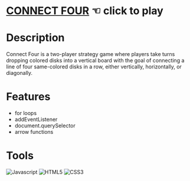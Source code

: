 # [CONNECT FOUR](https://guavalines.github.io/Connect_Four/) ☜ click to play

# Description
Connect Four is a two-player strategy game where players take turns dropping colored disks into a vertical board with the goal of connecting a line of four same-colored disks in a row, either vertically, horizontally, or diagonally. 

# Features
- for loops
- addEventListener
- document.querySelector
- arrow functions


# Tools

![Javascript](https://img.shields.io/badge/JavaScript-323330?style=for-the-badge&logo=javascript&logoColor=F7DF1E)
![HTML5](https://img.shields.io/badge/HTML5-E34F26?style=for-the-badge&logo=html5&logoColor=white)
![CSS3](https://img.shields.io/badge/CSS3-1572B6?style=for-the-badge&logo=css3&logoColor=white)
